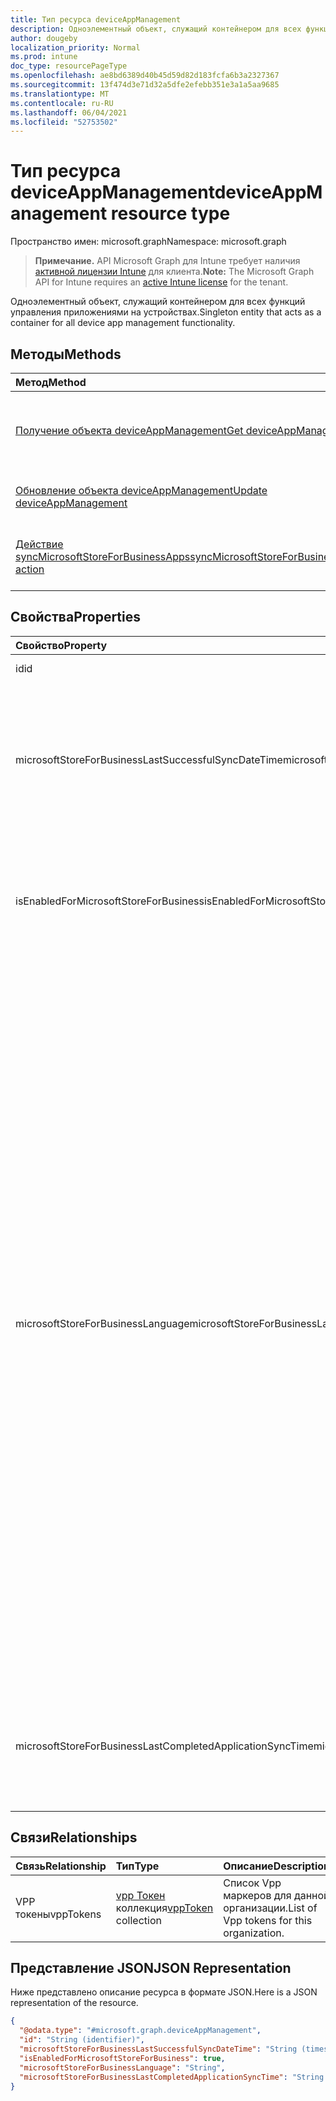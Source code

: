 ```yaml
---
title: Тип ресурса deviceAppManagement
description: Одноэлементный объект, служащий контейнером для всех функций управления приложениями на устройствах.
author: dougeby
localization_priority: Normal
ms.prod: intune
doc_type: resourcePageType
ms.openlocfilehash: ae8bd6389d40b45d59d82d183fcfa6b3a2327367
ms.sourcegitcommit: 13f474d3e71d32a5dfe2efebb351e3a1a5aa9685
ms.translationtype: MT
ms.contentlocale: ru-RU
ms.lasthandoff: 06/04/2021
ms.locfileid: "52753502"
---
```

# <a name="deviceappmanagement-resource-type"></a><span data-ttu-id="05602-103">Тип ресурса deviceAppManagement</span><span class="sxs-lookup"><span data-stu-id="05602-103">deviceAppManagement resource type</span></span>

<span data-ttu-id="05602-104">Пространство имен: microsoft.graph</span><span class="sxs-lookup"><span data-stu-id="05602-104">Namespace: microsoft.graph</span></span>

> <span data-ttu-id="05602-105">**Примечание.** API Microsoft Graph для Intune требует наличия [активной лицензии Intune](https://go.microsoft.com/fwlink/?linkid=839381) для клиента.</span><span class="sxs-lookup"><span data-stu-id="05602-105">**Note:** The Microsoft Graph API for Intune requires an [active Intune license](https://go.microsoft.com/fwlink/?linkid=839381) for the tenant.</span></span>

<span data-ttu-id="05602-106">Одноэлементный объект, служащий контейнером для всех функций управления приложениями на устройствах.</span><span class="sxs-lookup"><span data-stu-id="05602-106">Singleton entity that acts as a container for all device app management functionality.</span></span>

## <a name="methods"></a><span data-ttu-id="05602-107">Методы</span><span class="sxs-lookup"><span data-stu-id="05602-107">Methods</span></span>
|<span data-ttu-id="05602-108">Метод</span><span class="sxs-lookup"><span data-stu-id="05602-108">Method</span></span>|<span data-ttu-id="05602-109">Возвращаемый тип</span><span class="sxs-lookup"><span data-stu-id="05602-109">Return Type</span></span>|<span data-ttu-id="05602-110">Описание</span><span class="sxs-lookup"><span data-stu-id="05602-110">Description</span></span>|
|:---|:---|:---|
|[<span data-ttu-id="05602-111">Получение объекта deviceAppManagement</span><span class="sxs-lookup"><span data-stu-id="05602-111">Get deviceAppManagement</span></span>](../api/intune-onboarding-deviceappmanagement-get.md)|[<span data-ttu-id="05602-112">deviceAppManagement</span><span class="sxs-lookup"><span data-stu-id="05602-112">deviceAppManagement</span></span>](../resources/intune-onboarding-deviceappmanagement.md)|<span data-ttu-id="05602-113">Чтение свойств и связей объекта [deviceAppManagement](../resources/intune-onboarding-deviceappmanagement.md).</span><span class="sxs-lookup"><span data-stu-id="05602-113">Read properties and relationships of the [deviceAppManagement](../resources/intune-onboarding-deviceappmanagement.md) object.</span></span>|
|[<span data-ttu-id="05602-114">Обновление объекта deviceAppManagement</span><span class="sxs-lookup"><span data-stu-id="05602-114">Update deviceAppManagement</span></span>](../api/intune-onboarding-deviceappmanagement-update.md)|[<span data-ttu-id="05602-115">deviceAppManagement</span><span class="sxs-lookup"><span data-stu-id="05602-115">deviceAppManagement</span></span>](../resources/intune-onboarding-deviceappmanagement.md)|<span data-ttu-id="05602-116">Обновление свойств объекта [deviceAppManagement](../resources/intune-onboarding-deviceappmanagement.md).</span><span class="sxs-lookup"><span data-stu-id="05602-116">Update the properties of a [deviceAppManagement](../resources/intune-onboarding-deviceappmanagement.md) object.</span></span>|
|[<span data-ttu-id="05602-117">Действие syncMicrosoftStoreForBusinessApps</span><span class="sxs-lookup"><span data-stu-id="05602-117">syncMicrosoftStoreForBusinessApps action</span></span>](../api/intune-onboarding-deviceappmanagement-syncmicrosoftstoreforbusinessapps.md)|<span data-ttu-id="05602-118">Нет</span><span class="sxs-lookup"><span data-stu-id="05602-118">None</span></span>|<span data-ttu-id="05602-119">Синхронизирует учетную запись Intune с Microsoft Store для бизнеса</span><span class="sxs-lookup"><span data-stu-id="05602-119">Syncs Intune account with Microsoft Store For Business</span></span>|

## <a name="properties"></a><span data-ttu-id="05602-120">Свойства</span><span class="sxs-lookup"><span data-stu-id="05602-120">Properties</span></span>
|<span data-ttu-id="05602-121">Свойство</span><span class="sxs-lookup"><span data-stu-id="05602-121">Property</span></span>|<span data-ttu-id="05602-122">Тип</span><span class="sxs-lookup"><span data-stu-id="05602-122">Type</span></span>|<span data-ttu-id="05602-123">Описание</span><span class="sxs-lookup"><span data-stu-id="05602-123">Description</span></span>|
|:---|:---|:---|
|<span data-ttu-id="05602-124">id</span><span class="sxs-lookup"><span data-stu-id="05602-124">id</span></span>|<span data-ttu-id="05602-125">String</span><span class="sxs-lookup"><span data-stu-id="05602-125">String</span></span>|<span data-ttu-id="05602-126">Н/Д</span><span class="sxs-lookup"><span data-stu-id="05602-126">Not yet documented</span></span>|
|<span data-ttu-id="05602-127">microsoftStoreForBusinessLastSuccessfulSyncDateTime</span><span class="sxs-lookup"><span data-stu-id="05602-127">microsoftStoreForBusinessLastSuccessfulSyncDateTime</span></span>|<span data-ttu-id="05602-128">DateTimeOffset</span><span class="sxs-lookup"><span data-stu-id="05602-128">DateTimeOffset</span></span>|<span data-ttu-id="05602-129">Время последней успешной синхронизации приложений из Microsoft Store для бизнеса с учетной записью.</span><span class="sxs-lookup"><span data-stu-id="05602-129">The last time the apps from the Microsoft Store for Business were synced successfully for the account.</span></span>|
|<span data-ttu-id="05602-130">isEnabledForMicrosoftStoreForBusiness</span><span class="sxs-lookup"><span data-stu-id="05602-130">isEnabledForMicrosoftStoreForBusiness</span></span>|<span data-ttu-id="05602-131">Boolean</span><span class="sxs-lookup"><span data-stu-id="05602-131">Boolean</span></span>|<span data-ttu-id="05602-132">Указывает, включена ли для учетной запись синхронизация приложений из Microsoft Store для бизнеса.</span><span class="sxs-lookup"><span data-stu-id="05602-132">Whether the account is enabled for syncing applications from the Microsoft Store for Business.</span></span>|
|<span data-ttu-id="05602-133">microsoftStoreForBusinessLanguage</span><span class="sxs-lookup"><span data-stu-id="05602-133">microsoftStoreForBusinessLanguage</span></span>|<span data-ttu-id="05602-134">String</span><span class="sxs-lookup"><span data-stu-id="05602-134">String</span></span>|<span data-ttu-id="05602-135">Сведения о языковом стандарте, используемом для синхронизации приложений из Microsoft Store для бизнеса.</span><span class="sxs-lookup"><span data-stu-id="05602-135">The locale information used to sync applications from the Microsoft Store for Business.</span></span> <span data-ttu-id="05602-136">Региональные параметры, относящиеся к стране или региону.</span><span class="sxs-lookup"><span data-stu-id="05602-136">Cultures that are specific to a country/region.</span></span> <span data-ttu-id="05602-137">Названия этих региональных параметров соответствуют стандарту RFC 4646 (для Windows Vista и более поздних версий).</span><span class="sxs-lookup"><span data-stu-id="05602-137">The names of these cultures follow RFC 4646 (Windows Vista and later).</span></span> <span data-ttu-id="05602-138">Используется формат <languagecode2>-<страна/код_региона2>, где <languagecode2> — это двухбуквенный код в нижнем регистре, полученный из стандарта ISO 639-1, а <страна/код_регион2> — код из двух прописных букв по стандарту ISO 3166.</span><span class="sxs-lookup"><span data-stu-id="05602-138">The format is <languagecode2>-<country/regioncode2>, where <languagecode2> is a lowercase two-letter code derived from ISO 639-1 and <country/regioncode2> is an uppercase two-letter code derived from ISO 3166.</span></span> <span data-ttu-id="05602-139">Например, en-US для английского (США) — это определенный региональный стандарт.</span><span class="sxs-lookup"><span data-stu-id="05602-139">For example, en-US for English (United States) is a specific culture.</span></span>|
|<span data-ttu-id="05602-140">microsoftStoreForBusinessLastCompletedApplicationSyncTime</span><span class="sxs-lookup"><span data-stu-id="05602-140">microsoftStoreForBusinessLastCompletedApplicationSyncTime</span></span>|<span data-ttu-id="05602-141">DateTimeOffset</span><span class="sxs-lookup"><span data-stu-id="05602-141">DateTimeOffset</span></span>|<span data-ttu-id="05602-142">Время последней завершенной синхронизации приложений из Microsoft Store для бизнеса.</span><span class="sxs-lookup"><span data-stu-id="05602-142">The last time an application sync from the Microsoft Store for Business was completed.</span></span>|

## <a name="relationships"></a><span data-ttu-id="05602-143">Связи</span><span class="sxs-lookup"><span data-stu-id="05602-143">Relationships</span></span>
|<span data-ttu-id="05602-144">Связь</span><span class="sxs-lookup"><span data-stu-id="05602-144">Relationship</span></span>|<span data-ttu-id="05602-145">Тип</span><span class="sxs-lookup"><span data-stu-id="05602-145">Type</span></span>|<span data-ttu-id="05602-146">Описание</span><span class="sxs-lookup"><span data-stu-id="05602-146">Description</span></span>|
|:---|:---|:---|
|<span data-ttu-id="05602-147">VPP токены</span><span class="sxs-lookup"><span data-stu-id="05602-147">vppTokens</span></span>|<span data-ttu-id="05602-148">[vpp Токен](../resources/intune-onboarding-vpptoken.md) коллекция</span><span class="sxs-lookup"><span data-stu-id="05602-148">[vppToken](../resources/intune-onboarding-vpptoken.md) collection</span></span>|<span data-ttu-id="05602-149">Список Vpp маркеров для данной организации.</span><span class="sxs-lookup"><span data-stu-id="05602-149">List of Vpp tokens for this organization.</span></span>|

## <a name="json-representation"></a><span data-ttu-id="05602-150">Представление JSON</span><span class="sxs-lookup"><span data-stu-id="05602-150">JSON Representation</span></span>
<span data-ttu-id="05602-151">Ниже представлено описание ресурса в формате JSON.</span><span class="sxs-lookup"><span data-stu-id="05602-151">Here is a JSON representation of the resource.</span></span>
<!-- {
  "blockType": "resource",
  "keyProperty": "id",
  "@odata.type": "microsoft.graph.deviceAppManagement"
}
-->
``` json
{
  "@odata.type": "#microsoft.graph.deviceAppManagement",
  "id": "String (identifier)",
  "microsoftStoreForBusinessLastSuccessfulSyncDateTime": "String (timestamp)",
  "isEnabledForMicrosoftStoreForBusiness": true,
  "microsoftStoreForBusinessLanguage": "String",
  "microsoftStoreForBusinessLastCompletedApplicationSyncTime": "String (timestamp)"
}
```




